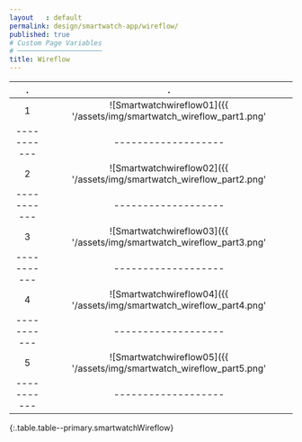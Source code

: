 ```yaml
---
layout   : default
permalink: design/smartwatch-app/wireflow/
published: true
# Custom Page Variables
# ─────────────────────
title: Wireflow
---
```


.              |.              |
:-------------:|:-------------:|
1   |   ![Smartwatchwireflow01]({{ '/assets/img/smartwatch_wireflow_part1.png' | relative_url }}){:w-100}
-----------|-------------------|
2   |   ![Smartwatchwireflow02]({{ '/assets/img/smartwatch_wireflow_part2.png' | relative_url }}){:w-100}
-----------|-------------------|
3   |  ![Smartwatchwireflow03]({{ '/assets/img/smartwatch_wireflow_part3.png' | relative_url }}){:w-100}
-----------|-------------------|
4   |   ![Smartwatchwireflow04]({{ '/assets/img/smartwatch_wireflow_part4.png' | relative_url }}){:w-100}
-----------|-------------------|
5   |   ![Smartwatchwireflow05]({{ '/assets/img/smartwatch_wireflow_part5.png' | relative_url }}){:w-100}  
-----------|-------------------|
{:.table.table--primary.smartwatchWireflow}